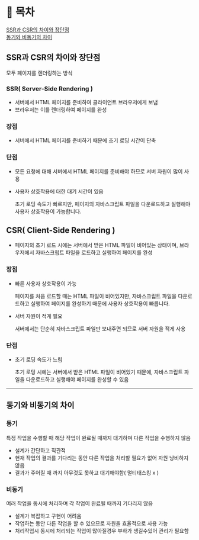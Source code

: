 # 💬 목차

[SSR과 CSR의 차이와 장단점](#ssr과-csr의-차이와-장단점)
<br/>
[동기와 비동기의 차이](#동기와-비동기의-차이)

## SSR과 CSR의 차이와 장단점

모두 페이지를 렌더링하는 방식

### SSR( Server-Side Rendering )

- 서버에서 HTML 페이지를 준비하여 클라이언트 브라우저에게 보냄
- 브라우저는 이를 렌더링하여 페이지를 완성

### 장점

- 서버에서 HTML 페이지를 준비하기 때문에 초기 로딩 시간이 단축

### 단점

- 모든 요청에 대해 서버에서 HTML 페이지를 준비해야 하므로 서버 자원이 많이 사용
- 사용자 상호작용에 대한 대기 시간이 있음
    
    초기 로딩 속도가 빠르지만, 페이지의 자바스크립트 파일을 다운로드하고 실행해야 사용자 상호작용이 가능합니다.
    

## CSR( Client-Side Rendering )

- 페이지의 초기 로드 시에는 서버에서 받은 HTML 파일이 비어있는 상태이며, 브라우저에서 자바스크립트 파일을 로드하고 실행하여 페이지를 완성

### 장점

- 빠른 사용자 상호작용이 가능
    
    페이지를 처음 로드할 때는 HTML 파일이 비어있지만, 자바스크립트 파일을 다운로드하고 실행하여 페이지를 완성하기 때문에 사용자 상호작용이 빠릅니다.
    
- 서버 자원이 적게 필요
    
     서버에서는 단순히 자바스크립트 파일만 보내주면 되므로 서버 자원을 적게 사용
    

### 단점

- 초기 로딩 속도가 느림
    
    초기 로딩 시에는 서버에서 받은 HTML 파일이 비어있기 때문에, 자바스크립트 파일을 다운로드하고 실행해야 페이지를 완성할 수 있음
    
-----

## 동기와 비동기의 차이

### 동기

특정 작업을 수행할 때 해당 작업이 완료될 때까지 대기하며 다른 작업을 수행하지 않음

- 설계가 간단하고 직관적
- 현재 작업의 결과를 기다리는 동안 다른 작업을 처리할 필요가 없어 자원 낭비하지 않음
- 결과가 주어질 때 까지 아무것도 못하고 대기해야함( 멀티태스킹 x )

### 비동기

여러 작업을 동시에 처리하며 각 작업이 완료될 때까지 기다리지 않음

- 설계가 복잡하고 구현이 어려움
- 작업하는 동안 다른 작업을 할 수 있으므로 자원을 효율적으로 사용 가능
- 처리작업시 동시에 처리되는 작업이 많아질경우 부하가 생길수있어 관리가 필요함